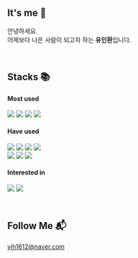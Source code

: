 
## It's me 👋 


안녕하세요. <br/> 어제보다 나은 사람이 되고자 하는 **유인환**입니다.

<br/>

## Stacks 📚

#### Most used

<img src="https://img.shields.io/badge/html5-E34F26?style=for-the-badge&logo=html5&logoColor=white"/></a>
<img src="https://img.shields.io/badge/Css3-1572B6?style=for-the-badge&logo=css3&logoColor=white"/>
<img src="https://img.shields.io/badge/Javascript-ffb13b?style=for-the-badge&logo=javascript&logoColor=white"/>
<img src="https://img.shields.io/badge/React-0088CC?style=for-the-badge&logo=react&logoColor=white"/>

#### Have used
<img src="https://img.shields.io/badge/Vue-4FC08D?style=for-the-badge&logo=vuedotjs&logoColor=white"/></a>
<img src="https://img.shields.io/badge/Java-007396.svg?style=for-the-badge&logo=openjdk&logoColor=white"/>
<img src="https://img.shields.io/badge/springboot-6DB33F?style=for-the-badge&logo=springboot&logoColor=white"/>
<img src="https://img.shields.io/badge/nodejs-339933?style=for-the-badge&logo=nodedotjs&logoColor=white"/>
<br/>
<img src="https://img.shields.io/badge/oracle-F80000?style=for-the-badge&logo=oracle&logoColor=white"/>
<img src="https://img.shields.io/badge/mongodb-47A248?style=for-the-badge&logo=mongodb&logoColor=white"/>
<img src="https://img.shields.io/badge/firebase-FFCA28?style=for-the-badge&logo=firebase&logoColor=white"/>

#### Interested in
<img src="https://img.shields.io/badge/typescript-3178C6?style=for-the-badge&logo=typescript&logoColor=white"/></a>
<img src="https://img.shields.io/badge/Flutter-02569B?style=for-the-badge&logo=flutter&logoColor=white"/></a>



<br/>


## Follow Me 📬
yih1612@naver.com
